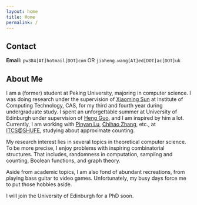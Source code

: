 ```yaml
---
layout: home
title: Home
permalink: /
---
```


## Contact
**Email:** `pw384[AT]hotmail[DOT]com` OR `jiaheng.wang[AT]ed[DOT]ac[DOT]uk`

## About Me

I am a (former) student at Peking University, majoring in computer science. I was doing research under the supervision of [Xiaoming Sun](http://theory.ict.ac.cn/en/) at Institute of Computing Technology, CAS, for my third and fourth year during undergraduate study. I spent an unforgettable summer at University of Edinburgh under supervision of [Heng Guo](http://homepages.inf.ed.ac.uk/hguo/), and I am inspired by him a lot. Currently, I am working with [Pinyan Lu](http://itcs.shufe.edu.cn/pinyan), [Chihao Zhang](http://chihaozhang.com/), etc., at [ITCS@SHUFE](http://itcs.shufe.edu.cn/), studying about approximate counting. 

My research interest lies in several topics in theoretical computer science. To be more precise, I enjoy problems with inspiring combinatorial structures. That includes, randomness in computation, sampling and counting, Boolean functions, and graph theory. 

Aside from academic topics, I am also fond of abundant recreations, from playing bass guitar to video games. Unfortunately, my busy days force me to put those hobbies aside.

I will join the University of Edinburgh for a PhD soon. 

